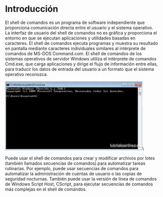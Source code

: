 # Introducción

El shell de comandos es un programa de software independiente que proporciona comunicación directa entre el usuario y el sistema operativo. La interfaz de usuario del shell de comandos no es gráfica y proporciona el entorno en que se ejecutan aplicaciones y utilidades basadas en caracteres. El shell de comandos ejecuta programas y muestra su resultado en pantalla mediante caracteres individuales similares al intérprete de comandos de MS-DOS Command.com. El shell de comandos de los sistemas operativos de servidor Windows utiliza el intérprete de comandos Cmd.exe, que carga aplicaciones y dirige el flujo de información entre ellas, para traducir los datos de entrada del usuario a un formato que el sistema operativo reconozca.

&#x20;                                           ![](<../../.gitbook/assets/image (1).png>)\


Puede usar el shell de comandos para crear y modificar archivos por lotes (también llamados secuencias de comandos) para automatizar tareas rutinarias. Por ejemplo, puede usar secuencias de comandos para automatizar la administración de cuentas de usuario o las copias de seguridad nocturnas. También puede usar la versión de línea de comandos de Windows Script Host, CScript, para ejecutar secuencias de comandos más complejas en el shell de comandos.&#x20;
